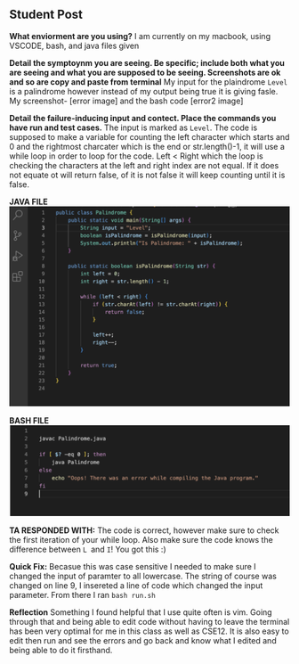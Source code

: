 ## Student Post

**What enviorment are you using?**
I am currently on my macbook, using VSCODE, bash, and java files given

**Detail the symptoynm you are seeing. Be specific; include both what you are seeing and what you are supposed to be seeing. Screenshots are ok and so are copy and paste from terminal**
My input for the plaindrome `Level` is a palindrome however instead of my output being true it is giving fasle. My screenshot- [error image] and the bash code [error2 image]

**Detail the failure-inducing input and contect. Place the commands you have run and test cases.**
The input is marked as `Level`. The code is supposed to make a variable for counting the left character which starts and 0 and the rightmost charcater which is the end or str.length()-1, it will use a while loop in order to loop for the code. Left < Right which the loop is checking the characters at the left and right index are not equal. If it does not equate ot will return false, of it is not false it will keep counting until it is false. 



**JAVA FILE**
![Image](RENAME.png)

**BASH FILE**
![Image](RENAME1.png)

**TA RESPONDED WITH:**
The code is correct, however make sure to check the first iteration of your while loop. Also make sure the code knows the difference between `L `and `I`! You got this :)

**Quick Fix:**
Becasue this was case sensitive I needed to make sure I changed the input of paramter to all lowercase. The string of course was changed on line 9, I insereted a line of code which changed the input parameter. From there I ran `bash run.sh`


**Reflection**
Something I found  helpful that I use quite often is vim. Going through that and being able to edit code without having to leave the terminal has been very optimal for me in this class as well as CSE12. It is also easy to edit then run and see the errors and go back and know what I edited and being able to do it firsthand.

